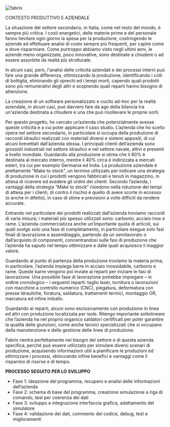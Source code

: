![fabrix](https://github.com/user-attachments/assets/8386bbcf-6605-441a-b3de-f4197eaaf1df)

CONTESTO PRODUTTIVO E AZIENDALE

La situazione del settore secondario, in Italia, come nel resto del mondo, è sempre più critica. I costi energetici, delle materie prime e del personale fanno lievitare ogni giorno la spesa per la produzione, costringendo le aziende ad effettuare analisi di costo sempre più frequenti, per capire come e dove risparmiare. Come purtroppo abbiamo visto negli ultimi anni, le aziende meno organizzate, poco innovative, sono destinate a chiudere o ad essere assorbite da realtà più strutturate.

In alcuni casi, però, l'analisi delle criticità aziendali e dei processi interni può fare una grande differenza, ottimizzando la produzione, identificando i colli di bottiglia, eliminando gli sprechi ed i tempi morti, capendo quali prodotti sono più remunerativi degli altri e scoprendo quali reparti hanno bisogno di attenzione.

La creazione di un software personalizzato e cucito ad-hoc per la realtà aziendale, in alcuni casi, può davvero fare da ago della bilancia tra un'azienda destinata a chiudere e una che può risollevare le proprie sorti.

Per questo progetto, ho cercato un’azienda che potenzialmente avesse queste criticità e a cui poter applicare il caso studio. L’azienda che ho scelto opera nel settore secondario, in particolare si occupa della produzione di raccordi idraulici realizzati con materiali diversi e sistemi appositi, di cui alcuni brevettati dall’azienda stessa. I principali clienti dell’azienda sono grossisti industriali nel settore idraulico e nel settore navale, attivi e presenti a livello mondiale.
Guardando alla produzione si stima che il 60% è destinata al mercato interno, mentre il 40% circa è indirizzata a mercati esteri, tra cui per esempio Germania ed India. La produzione aziendale è prettamente “Make to stock”, un termine utilizzato per indicare una strategia di produzione in cui i prodotti vengono fabbricati e tenuti in magazzino, in attesa di ricevere ed evadere gli ordini dei clienti. 
Secondo l’azienda, i vantaggi della strategia “Make to stock” risiedono nella riduzione dei tempi di attesa per i clienti, di contro il rischio è quello di avere scorte in eccesso (o anche in difetto), in caso di stime e previsioni a volte difficili da rendere accurate.

Entrando nel particolare dei prodotti realizzati dall’azienda troviamo raccordi di varia misura; i materiali più spesso utilizzati sono: carbonio, acciaio inox e rame. L’azienda commercializza anche un’importante quota di articoli, sui quali svolge solo una fase di completamento, in particolare esegue solo fasi finali di lavorazione e assemblaggio, partendo da un semilavorato o dall’acquisto di componenti, concentrandosi sulle fasi di produzione che l’azienda ha saputo nel tempo ottimizzare e dalle quali acquisisce il maggior valore.

Guardando al punto di partenza della produzione troviamo la materia prima, in particolare, l’azienda impiega barre in acciaio inossidabile, carbonio e rame. Queste barre vengono poi inviate ai reparti per iniziare le fasi di lavorazione. Una possibile fase di lavorazione potrebbe impiegare – in ordine cronologico – i seguenti reparti: taglio laser, tornitura o lavorazioni con macchine a controllo numerico (CNC), piegatura, deformatura con presse idrauliche, foratura, saldatura, trattamenti termici, montaggio OR, marcatura ed infine imballo.  

Guardando ai reparti, alcuni sono esclusivamente con produzione in linea ed altri con produzione localizzata per isole. Ritengo importante sottolineare che l’azienda ha nel proprio organico saldatori certificati per poter garantire la qualità delle giunzioni, come anche tecnici specializzati che si occupano della manutenzione e della gestione delle linee di produzione.   

Fabrix rientra perfettamente nei bisogni del settore e di questa azienda specifica, perché può essere utilizzata per simulare diversi scenari di produzione, acquisendo informazioni utili a pianificare le produzioni ed ottimizzare i processi, sbloccando infine benefici e vantaggi come il risparmio di risorse e di tempo.

<b>PROCESSO SEGUITO PER LO SVILUPPO</b>

- Fase 1: ideazione del programma, recupero e analisi delle informazioni dell’azienda
- Fase 2: schema di base del programma, creazione simulazione a riga di comando, test per coerenza dei dati
- Fase 3: sviluppo e integrazione interfaccia grafica, adattamento del simulatore
- Fase 4: validazione dei dati, commento del codice, debug, test e miglioramenti 
